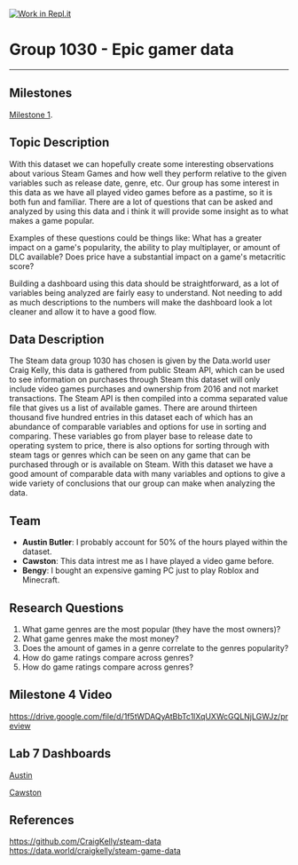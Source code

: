 [![Work in Repl.it](https://classroom.github.com/assets/work-in-replit-14baed9a392b3a25080506f3b7b6d57f295ec2978f6f33ec97e36a161684cbe9.svg)](https://classroom.github.com/online_ide?assignment_repo_id=366928&assignment_repo_type=GroupAssignmentRepo)
# Group 1030 - Epic gamer data 
---
## Milestones

[Milestone 1](https://firas.moosvi.com/courses/data301/project/milestone01.html).

## Topic Description

  With this dataset we can hopefully create some interesting observations about various Steam Games and how well they perform relative to the given variables such as release date, genre, etc. Our group has some interest in this data as we have all played video games before as a pastime, so it is both fun and familiar. There are a lot of questions that can be asked and analyzed by using this data and i think it will provide some insight as to what makes a game popular. 

  Examples of these questions could be things like: 
  What has a greater impact on a game's popularity, the ability to play multiplayer, or amount of DLC available? 
  Does price have a substantial impact on a game's metacritic score?

  Building a dashboard using this data should be straightforward, as a lot of variables being analyzed are fairly easy to understand. Not needing to add as much descriptions to the numbers will make the dashboard look a lot cleaner and allow it to have a good flow.

## Data Description 

  The Steam data group 1030 has chosen is given by the Data.world user Craig Kelly, this data is gathered from public Steam API, which can be used to see information on purchases through Steam this dataset will only include video games purchases and ownership from 2016 and not market transactions. The Steam API is then compiled into a comma separated value file that gives us a list of available games. There are around thirteen thousand five hundred entries in this dataset each of which has an abundance of comparable variables and options for use in sorting and comparing. These variables go from player base to release date to operating system to price, there is also options for sorting through with steam tags or genres which can be seen on any game that can be purchased through or is available on Steam. With this dataset we have a good amount of comparable data with many variables and options to give a wide variety of conclusions that our group can make when analyzing the data. 
## Team

  - **Austin Butler**: I probably account for 50% of the hours played within the dataset.
  - **Cawston**: This data intrest me as I have played a video game before.
  - **Bengy**: I bought an expensive gaming PC just to play Roblox and Minecraft. 

## Research Questions
1. What game genres are the most popular (they have the most owners)?
2. What game genres make the most money?
3. Does the amount of games in a genre correlate to the genres popularity?
4. How do game ratings compare across genres?
5. How do game ratings compare across genres?
## Milestone 4 Video

https://drive.google.com/file/d/1f5tWDAQyAtBbTc1lXqUXWcGQLNjLGWJz/preview

## Lab 7 Dashboards

  [Austin](https://us-west-2b.online.tableau.com/#/site/data301/workbooks/346870/views)
  
  [Cawston](https://us-west-2b.online.tableau.com/#/site/data301/workbooks/346904/views)

## References

  https://github.com/CraigKelly/steam-data  
  https://data.world/craigkelly/steam-game-data
